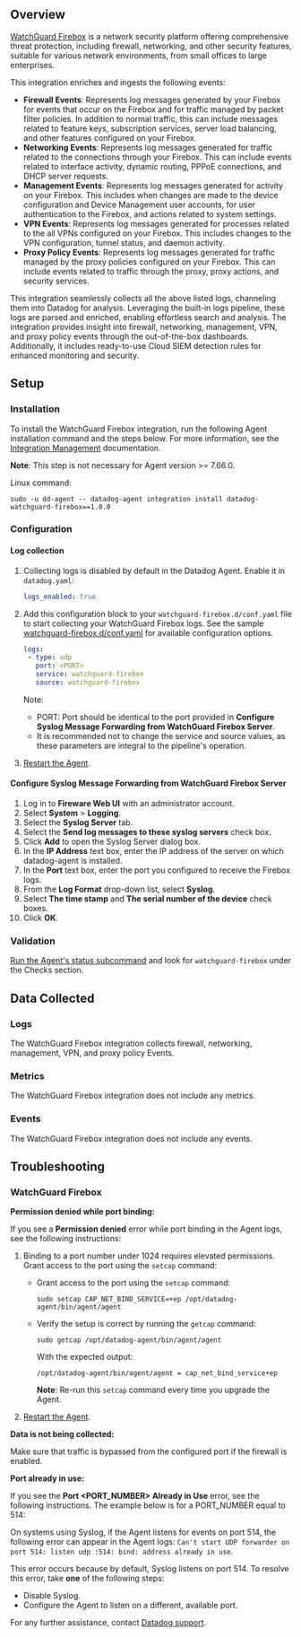 ## Overview

[WatchGuard Firebox][4] is a network security platform offering comprehensive threat protection, including firewall, networking, and other security features, suitable for various network environments, from small offices to large enterprises.

This integration enriches and ingests the following events:

- **Firewall Events**: Represents log messages generated by your Firebox for events that occur on the Firebox and for traffic managed by packet filter policies. In addition to normal traffic, this can include messages related to feature keys, subscription services, server load balancing, and other features configured on your Firebox.
- **Networking Events**: Represents log messages generated for traffic related to the connections through your Firebox. This can include events related to interface activity, dynamic routing, PPPoE connections, and DHCP server requests.
- **Management Events**: Represents log messages generated for activity on your Firebox. This includes when changes are made to the device configuration and Device Management user accounts, for user authentication to the Firebox, and actions related to system settings.
- **VPN Events**: Represents log messages generated for processes related to the all VPNs configured on your Firebox. This includes changes to the VPN configuration, tunnel status, and daemon activity.
- **Proxy Policy Events**: Represents log messages generated for traffic managed by the proxy policies configured on your Firebox. This can include events related to traffic through the proxy, proxy actions, and security services.

This integration seamlessly collects all the above listed logs, channeling them into Datadog for analysis. Leveraging the built-in logs pipeline, these logs are parsed and enriched, enabling effortless search and analysis. The integration provides insight into firewall, networking, management, VPN, and proxy policy events through the out-of-the-box dashboards. Additionally, it includes ready-to-use Cloud SIEM detection rules for enhanced monitoring and security.

## Setup

### Installation

To install the WatchGuard Firebox integration, run the following Agent installation command and the steps below. For more information, see the [Integration Management][5] documentation.

**Note**: This step is not necessary for Agent version >= 7.66.0.

Linux command:

  ```shell
  sudo -u dd-agent -- datadog-agent integration install datadog-watchguard-firebox==1.0.0
  ```

### Configuration

#### Log collection

1. Collecting logs is disabled by default in the Datadog Agent. Enable it in `datadog.yaml`:

    ```yaml
    logs_enabled: true
    ```

2. Add this configuration block to your `watchguard-firebox.d/conf.yaml` file to start collecting your WatchGuard Firebox logs. See the sample [watchguard-firebox.d/conf.yaml][6] for available configuration options.

      ```yaml
      logs:
       - type: udp
         port: <PORT>
         service: watchguard-firebox
         source: watchguard-firebox
      ```

      Note:
      - PORT: Port should be identical to the port provided in **Configure Syslog Message Forwarding from WatchGuard Firebox Server**.
      - It is recommended not to change the service and source values, as these parameters are integral to the pipeline's operation.

3. [Restart the Agent][1].

#### Configure Syslog Message Forwarding from WatchGuard Firebox Server

1. Log in to **Fireware Web UI** with an administrator account.
2. Select **System** > **Logging**.
3. Select the **Syslog Server** tab.
4. Select the **Send log messages to these syslog servers** check box.
5. Click **Add** to open the Syslog Server dialog box.
6. In the **IP Address** text box, enter the IP address of the server on which datadog-agent is installed.
7. In the **Port** text box, enter the port you configured to receive the Firebox logs.
8. From the **Log Format** drop-down list, select **Syslog**.
9. Select **The time stamp** and **The serial number of the device** check boxes.
10. Click **OK**.

### Validation

[Run the Agent's status subcommand][2] and look for `watchguard-firebox` under the Checks section.

## Data Collected

### Logs

The WatchGuard Firebox integration collects firewall, networking, management, VPN, and proxy policy Events.

### Metrics

The WatchGuard Firebox integration does not include any metrics.

### Events

The WatchGuard Firebox integration does not include any events.

## Troubleshooting

### WatchGuard Firebox

**Permission denied while port binding:**

If you see a **Permission denied** error while port binding in the Agent logs, see the following instructions:

   1. Binding to a port number under 1024 requires elevated permissions. Grant access to the port using the `setcap` command:

      - Grant access to the port using the `setcap` command:

         ```shell
         sudo setcap CAP_NET_BIND_SERVICE=+ep /opt/datadog-agent/bin/agent/agent
         ```

      - Verify the setup is correct by running the `getcap` command:

         ```shell
         sudo getcap /opt/datadog-agent/bin/agent/agent
         ```

         With the expected output:

         ```shell
         /opt/datadog-agent/bin/agent/agent = cap_net_bind_service+ep
         ```

         **Note**: Re-run this `setcap` command every time you upgrade the Agent.

   2. [Restart the Agent][1].

**Data is not being collected:**

Make sure that traffic is bypassed from the configured port if the firewall is enabled.

**Port already in use:**

If you see the **Port <PORT_NUMBER> Already in Use** error, see the following instructions. The example below is for a PORT_NUMBER equal to 514:

On systems using Syslog, if the Agent listens for events on port 514, the following error can appear in the Agent logs: `Can't start UDP forwarder on port 514: listen udp :514: bind: address already in use`.

This error occurs because by default, Syslog listens on port 514. To resolve this error, take **one** of the following steps:

- Disable Syslog.
- Configure the Agent to listen on a different, available port.

For any further assistance, contact [Datadog support][3].

[1]: https://docs.datadoghq.com/agent/guide/agent-commands/#start-stop-and-restart-the-agent
[2]: https://docs.datadoghq.com/agent/guide/agent-commands/#agent-status-and-information
[3]: https://docs.datadoghq.com/help/
[4]: https://www.watchguard.com/wgrd-products/network-security
[5]: https://docs.datadoghq.com/agent/guide/integration-management/?tab=linux#install
[6]: https://github.com/DataDog/integrations-core/blob/master/watchguard-firebox/datadog_checks/watchguard-firebox/data/conf.yaml.example